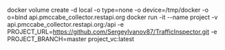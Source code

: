 docker volume create -d local -o type=none -o device=/tmp/docker -o o=bind api.pmccabe_collector.restapi.org
docker run -it --name project -v api.pmccabe_collector.restapi.org:/api -e PROJECT_URL=https://github.com/SergeyIvanov87/TrafficInspector.git -e PROJECT_BRANCH=master project_vc:latest
